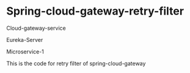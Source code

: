 # Spring-cloud-gateway-retry-filter

Cloud-gateway-service 

Eureka-Server

Microservice-1

This is the code for retry filter of spring-cloud-gateway
